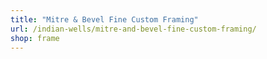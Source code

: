 ```yaml
---
title: "Mitre & Bevel Fine Custom Framing"
url: /indian-wells/mitre-and-bevel-fine-custom-framing/
shop: frame
---
```

